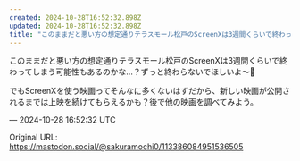 ```yaml
---
created: 2024-10-28T16:52:32.898Z
updated: 2024-10-28T16:52:32.898Z
title: "このままだと悪い方の想定通りテラスモール松戸のScreenXは3週間くらいで終わってしまう可能性もあるのかな…？ずっと終わらないでほしいよ〜🥲でもScreenX[...]"
---
```


<p>このままだと悪い方の想定通りテラスモール松戸のScreenXは3週間くらいで終わってしまう可能性もあるのかな…？ずっと終わらないでほしいよ〜🥲</p><p>でもScreenXを使う映画ってそんなに多くないはずだから、新しい映画が公開されるまでは上映を続けてもらえるかも？後で他の映画を調べてみよう。</p>

&mdash; 2024-10-28 16:52:32 UTC

Original URL: https://mastodon.social/@sakuramochi0/113386084951536505
